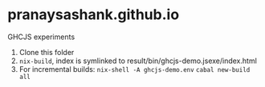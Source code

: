 # pranaysashank.github.io
GHCJS experiments

1) Clone this folder
2) `nix-build`, index is symlinked to result/bin/ghcjs-demo.jsexe/index.html
3) For incremental builds:
   `nix-shell -A ghcjs-demo.env`
   `cabal new-build all`
